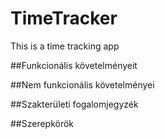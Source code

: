 # TimeTracker
This is a time tracking app

##Funkcionális követelményeit


##Nem funkcionális követelményei


##Szakterületi fogalomjegyzék


##Szerepkörök
